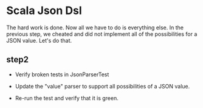 Scala Json Dsl 
==============

The hard work is done.  Now all we have to do is everything else.  In the previous step, we cheated and did not implement all
of the possibilities for a JSON value.  Let's do that.

step2
-----
- Verify broken tests in JsonParserTest

- Update the "value" parser to support all possibilities of a JSON value.

- Re-run the test and verify that it is green.
